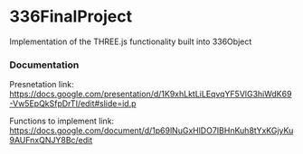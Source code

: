 # 336FinalProject
Implementation of the THREE.js functionality built into 336Object


### Documentation
Presnetation link: https://docs.google.com/presentation/d/1K9xhLktLiLEqvqYF5VlG3hiWdK69-Vw5EpQkSfpDrTI/edit#slide=id.p

Functions to implement link: https://docs.google.com/document/d/1p69lNuGxHlDO7IBHnKuh8tYxKGjyKu9AUFnxQNJY8Bc/edit 
